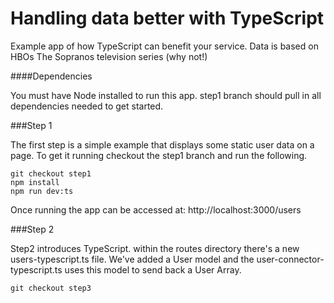 # Handling data better with TypeScript

Example app of how TypeScript can benefit your service. Data is based on HBOs The Sopranos television series (why not!)

####Dependencies

You must have Node installed to run this app. step1 branch should pull in all dependencies needed to get started.


###Step 1

The first step is a simple example that displays some static user data on a page. To get it running checkout the step1 branch and run the following.

```
git checkout step1
npm install
npm run dev:ts
```

Once running the app can be accessed at:
http://localhost:3000/users

###Step 2

Step2 introduces TypeScript. within the routes directory there's a new users-typescript.ts file.
We've added a User model and the user-connector-typescript.ts uses this model to send back a User Array.

```
git checkout step3
```





